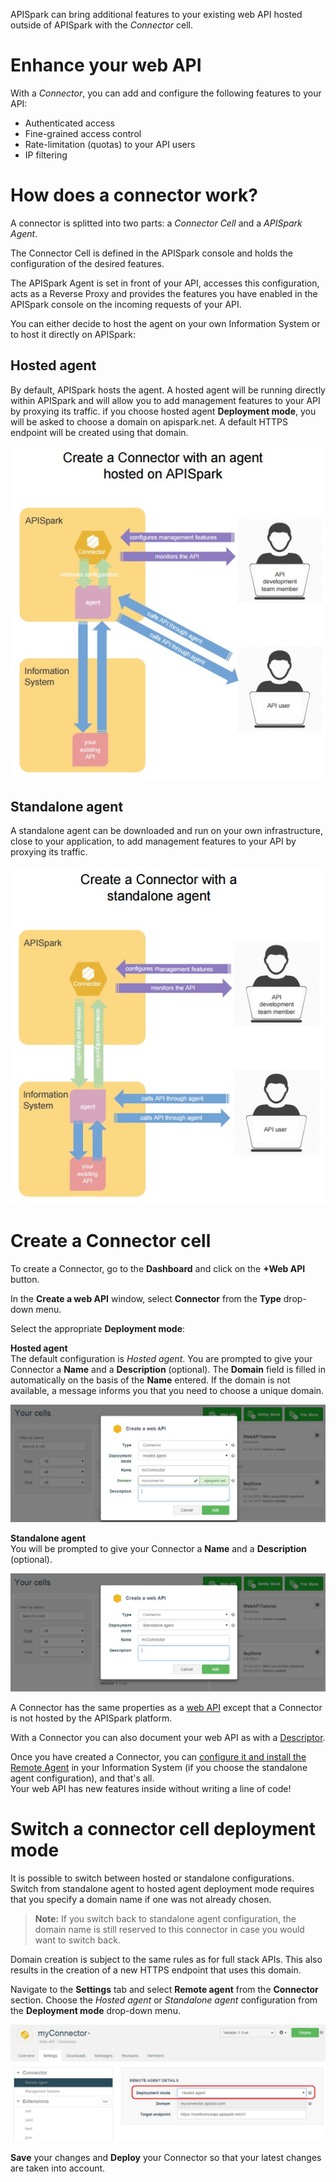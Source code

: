 
APISpark can bring additional features to your existing web API hosted outside of APISpark with the *Connector* cell.

# Enhance your web API

With a *Connector*, you can add and configure the following features to your API:

* Authenticated access  
* Fine-grained access control  
* Rate-limitation (quotas) to your API users  
* IP filtering

# How does a connector work?

A connector is splitted into two parts: a *Connector Cell* and a *APISpark Agent*.

The Connector Cell is defined in the APISpark console and holds the configuration of the desired features.

The APISpark Agent is set in front of your API, accesses this configuration, acts as a Reverse Proxy and provides the features you have enabled in the APISpark console on the incoming requests of your API.

You can either decide to host the agent on your own Information System or to host it directly on APISpark:

## Hosted agent
By default, APISpark hosts the agent. A hosted agent will be running directly within APISpark and will allow you to add management features to your API by proxying its traffic. if you choose hosted agent **Deployment mode**, you will be asked to choose a domain on apispark.net. A default HTTPS endpoint will be created using that domain.

![hosted agent](images/hosted-agent-diagram.jpg "hosted agent")

## Standalone agent
A standalone agent can be downloaded and run on your own infrastructure, close to your application, to add management features to your API by proxying its traffic.

![standalone agent](images/standalone-agent-diagram.jpg "standalone agent")

# Create a Connector cell

To create a Connector, go to the **Dashboard** and click on the **+Web API** button.

In the **Create a web API** window, select **Connector** from the **Type** drop-down menu.

Select the appropriate **Deployment mode**:

**Hosted agent**  
The default configuration is *Hosted agent*.
You are prompted to give your Connector a **Name** and a **Description** (optional). The **Domain** field is filled in automatically on the basis of the **Name** entered. If the domain is not available, a message informs you that you need to choose a unique domain.

![Create a connector with a hosted agent](images/create-connector.jpg "Create a connector with a hosted agent")

**Standalone agent**  
You will be prompted to give your Connector a **Name** and a **Description** (optional).

![Create a connector with a standalone agent](images/create-standalone-agent-connector.jpg "Create a connector with a standalone agent")


A Connector has the same properties as a [web API](/technical-resources/apispark/guide/create/overview "Web API") except that a Connector is not hosted by the APISpark platform.

With a Connector you can also document your web API as with a [Descriptor](/technical-resources/apispark/guide/document/overview "Descriptor").

Once you have created a Connector, you can [configure it and install the Remote Agent](/technical-resources/apispark/guide/manage/remote-agent "Remote Agent") in your Information System (if you choose the standalone agent configuration), and that's all.  
 Your web API has new features inside without writing a line of code!

# Switch a connector cell deployment mode

It is possible to switch between hosted or standalone configurations.  
Switch from standalone agent to hosted agent deployment mode requires that you specify a domain name if one was not already chosen.
>**Note:**  If you switch back to standalone agent configuration, the domain name is still reserved to this connector in case you would want to switch back.

Domain creation is subject to the same rules as for full stack APIs. This also results in the creation of a new HTTPS endpoint that uses this domain.

Navigate to the **Settings** tab and select **Remote agent** from the **Connector** section. Choose the *Hosted agent* or *Standalone agent* configuration from the **Deployment mode** drop-down menu.

![Switch deployment mode](images/switch-deployment-mode.jpg "Switch deployment mode")

**Save** your changes and **Deploy** your Connector so that your latest changes are taken into account.
